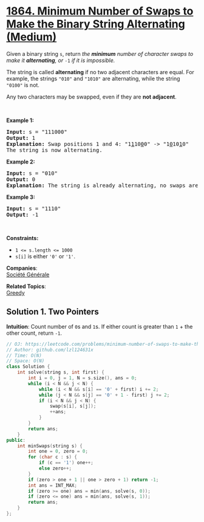 # [1864. Minimum Number of Swaps to Make the Binary String Alternating (Medium)](https://leetcode.com/problems/minimum-number-of-swaps-to-make-the-binary-string-alternating/)

<p>Given a binary string <code>s</code>, return <em>the <strong>minimum</strong> number of character swaps to make it <strong>alternating</strong>, or </em><code>-1</code><em> if it is impossible.</em></p>

<p>The string is called <strong>alternating</strong> if no two adjacent characters are equal. For example, the strings <code>"010"</code> and <code>"1010"</code> are alternating, while the string <code>"0100"</code> is not.</p>

<p>Any two characters may be swapped, even if they are&nbsp;<strong>not adjacent</strong>.</p>

<p>&nbsp;</p>
<p><strong>Example 1:</strong></p>

<pre><strong>Input:</strong> s = "111000"
<strong>Output:</strong> 1
<strong>Explanation:</strong> Swap positions 1 and 4: "1<u>1</u>10<u>0</u>0" -&gt; "1<u>0</u>10<u>1</u>0"
The string is now alternating.
</pre>

<p><strong>Example 2:</strong></p>

<pre><strong>Input:</strong> s = "010"
<strong>Output:</strong> 0
<strong>Explanation:</strong> The string is already alternating, no swaps are needed.
</pre>

<p><strong>Example 3:</strong></p>

<pre><strong>Input:</strong> s = "1110"
<strong>Output:</strong> -1
</pre>

<p>&nbsp;</p>
<p><strong>Constraints:</strong></p>

<ul>
	<li><code>1 &lt;= s.length &lt;= 1000</code></li>
	<li><code>s[i]</code> is either <code>'0'</code> or <code>'1'</code>.</li>
</ul>


**Companies**:  
[Société Générale](https://leetcode.com/company/societe-generale)

**Related Topics**:  
[Greedy](https://leetcode.com/tag/greedy/)

## Solution 1. Two Pointers

**Intuition**: Count number of `0`s and `1`s. If either count is greater than `1` + the other count, return `-1`. 

```cpp
// OJ: https://leetcode.com/problems/minimum-number-of-swaps-to-make-the-binary-string-alternating/
// Author: github.com/lzl124631x
// Time: O(N)
// Space: O(N)
class Solution {
    int solve(string s, int first) {
        int i = 0, j = 1, N = s.size(), ans = 0;
        while (i < N && j < N) {
            while (i < N && s[i] == '0' + first) i += 2;
            while (j < N && s[j] == '0' + 1 - first) j += 2;
            if (i < N && j < N) {
                swap(s[i], s[j]);
                ++ans;
            }
        }
        return ans;
    }
public:
    int minSwaps(string s) {
        int one = 0, zero = 0;
        for (char c : s) {
            if (c == '1') one++;
            else zero++;
        }
        if (zero > one + 1 || one > zero + 1) return -1;
        int ans = INT_MAX;
        if (zero >= one) ans = min(ans, solve(s, 0));
        if (zero <= one) ans = min(ans, solve(s, 1));
        return ans;
    }
};
```